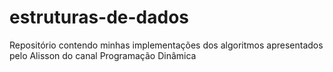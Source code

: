 # estruturas-de-dados
Repositório contendo minhas implementações dos algoritmos apresentados pelo Alisson do canal Programação Dinâmica
